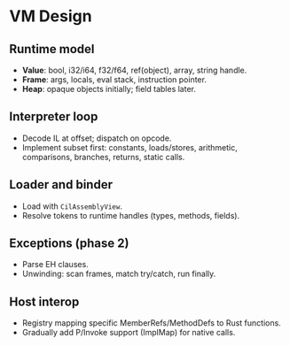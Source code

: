 # VM Design

## Runtime model
- **Value**: bool, i32/i64, f32/f64, ref(object), array, string handle.
- **Frame**: args, locals, eval stack, instruction pointer.
- **Heap**: opaque objects initially; field tables later.

## Interpreter loop
- Decode IL at offset; dispatch on opcode.
- Implement subset first: constants, loads/stores, arithmetic, comparisons, branches, returns, static calls.

## Loader and binder
- Load with `CilAssemblyView`.
- Resolve tokens to runtime handles (types, methods, fields).

## Exceptions (phase 2)
- Parse EH clauses.
- Unwinding: scan frames, match try/catch, run finally.

## Host interop
- Registry mapping specific MemberRefs/MethodDefs to Rust functions.
- Gradually add P/Invoke support (ImplMap) for native calls.
